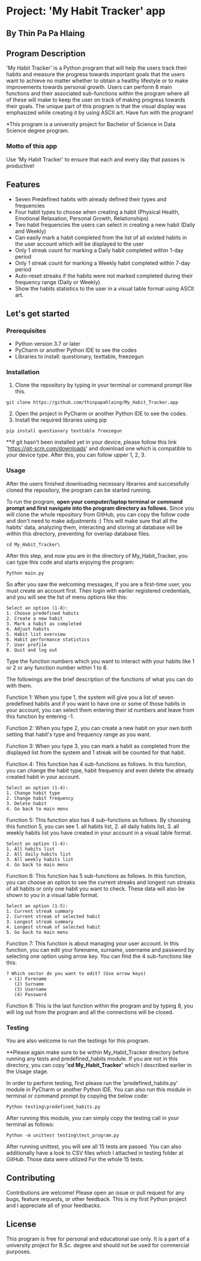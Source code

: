 # Project: 'My Habit Tracker' app
## By Thin Pa Pa Hlaing
## Program Description
'My Habit Tracker' is a Python program that will help the users track their 
habits and measure the progress towards important goals that the users want to achieve 
no matter whether to obtain a healthy lifestyle or to make improvements towards personal growth.
Users can perform 8 main functions and their associated sub-functions within the program where all of these will make 
to keep the user on track of making progress towards their goals.
The unique part of this program is that the visual display was emphasized while creating it by using ASCII art. 
Have fun with the program!

*This program is a university project for Bachelor of Science in Data Science degree program. 

### Motto of this app
Use 'My Habit Tracker' to ensure that each and every day that passes is productive!

## Features
* Seven Predefined habits with already defined their types and frequencies
* Four habit types to choose when creating a habit (Physical Health, Emotional Relaxation, Personal Growth, Relationships)
* Two habit frequencies the users can select in creating a new habit (Daily and Weekly)
* Can easily mark a habit completed from the list of all existed habits in the user account which will be displayed to the user
* Only 1 streak count for marking a Daily habit completed within 1-day period 
* Only 1 streak count for marking a Weekly habit completed within 7-day period 
* Auto-reset streaks if the habits were not marked completed during their frequency range (Daily or Weekly)
* Show the habits statistics to the user in a visual table format using ASCII art.

## Let's get started
### Prerequisites
* Python version 3.7 or later
* PyCharm or another Python IDE to see the codes
* Libraries to install: questionary, texttable, freezegun

### Installation
1. Clone the repository by typing in your terminal or command prompt like this. 
```shell
git clone https://github.com/thinpapahlaing/My_Habit_Tracker.app
```
2. Open the project in PyCharm or another Python IDE to see the codes.
3. Install the required libraries using pip
```shell
pip install questionary texttable freezegun
```

**if git hasn't been installed yet in your device, 
please follow this link 'https://git-scm.com/downloads' and download one 
which is compatible to your device type. After this, you can follow upper 1, 2, 3.

### Usage
After the users finished downloading necessary libraries and successfully cloned the repository, the program can be started running. 

To run the program, **open your computer/laptop terminal or command prompt 
and first navigate into the program directory as follows.** 
Since you will clone the whole repository from GitHub, 
you can copy the follow code and don't need to make adjustments :)
This will make sure that all the habits' data, analyzing them, 
interacting and storing at database will be within this directory, 
preventing for overlap database files. 
```shell
cd My_Habit_Tracker\
```

After this step, and now you are in the directory of My_Habit_Tracker, you can type this code and starts enjoying the program:
```shell
Python main.py
```

So after you saw the welcoming messages, if you are a first-time user, you must create an account first. 
Then login with earlier registered credentials, and you will see the list of menu options like this:
```shell
Select an option (1-8):
1. Choose predefined habits
2. Create a new habit
3. Mark a habit as completed
4. Adjust habits
5. Habit list overview
6. Habit performance statistics
7. User profile
8. Quit and log out
```
Type the function numbers which you want to interact with your habits like 1 or 2 or any function number within 1 to 8.

The followings are the brief description of the functions of what you can do with them.

Function 1: When you type 1, the system will give you a list of seven predefined habits 
and if you want to have one or some of those habits in your account, you can select them entering their id numbers 
and leave from this function by entering -1. 

Function 2: When you type 2, you can create a new habit on your own both setting that habit's type and frequency range as you want.

Function 3: When you type 3, you can mark a habit as completed from the displayed list from the system 
and 1 streak will be counted for that habit.

Function 4: This function has 4 sub-functions as follows. In this function, you can change the habit type, habit frequency and 
even delete the already created habit in your account.
```shell
Select an option (1-4):
1. Change habit type
2. Change habit frequency
3. Delete habit
4. Go back to main menu
```

Function 5: This function also has 4 sub-functions as follows. By choosing this function 5, 
you can see 1. all habits list, 2. all daily habits list, 3. all weekly habits list you have created in your account 
in a visual table format.
```shell
Select an option (1-4):
1. All habits list
2. All daily habits list
3. All weekly habits list
4. Go back to main menu
```

Function 6: This function has 5 sub-functions as follows. 
In this function, you can choose an option to see 
the current streaks and longest run streaks of all habits or only one habit you want to check. 
These data will also be shown to you in a visual table format.
```shell
Select an option (1-5):
1. Current streak summary
2. Current streak of selected habit
3. Longest streak summary
4. Longest streak of selected habit
5. Go back to main menu
```

Function 7: This function is about managing your user account. 
In this function, you can edit your forename, surname, username and password by selecting one option using arrow key. 
You can find the 4 sub-functions like this:
```shell
? Which sector do you want to edit? (Use arrow keys)
 » (1) Forename
   (2) Surname
   (3) Username
   (4) Password
```

Function 8: This is the last function within the program and by typing 8, you will log out from the program
and all the connections will be closed.

### Testing
You are also welcome to run the testings for this program.

**Please again make sure to be within My_Habit_Tracker directory before running any tests and predefined_habits module. 
If you are not in this directory, you can copy **'cd My_Habit_Tracker\'** which I described earlier in the Usage stage.

In order to perform testing, first please run the 'predefined_habits.py' module in PyCharm or another Python IDE.
You can also run this module in terminal or command prompt by copying the below code:
```shell
Python testing\predefined_habits.py
```
After running this module, you can simply copy the testing call in your terminal as follows:
```shell
Python -m unittest testing\test_program.py
```

After running unittest, you will see all 15 tests are passed. You can also additionally have a look to CSV files 
which I attached in testing folder at GitHub. Those data were utilized For the whole 15 tests.

## Contributing
Contributions are welcome! 
Please open an issue or pull request for any bugs, feature requests, or other feedback.
This is my first Python project and I appreciate all of your feedbacks.

## License
This program is free for personal and educational use only. 
It is a part of a university project for B.Sc. degree and 
should not be used for commercial purposes.